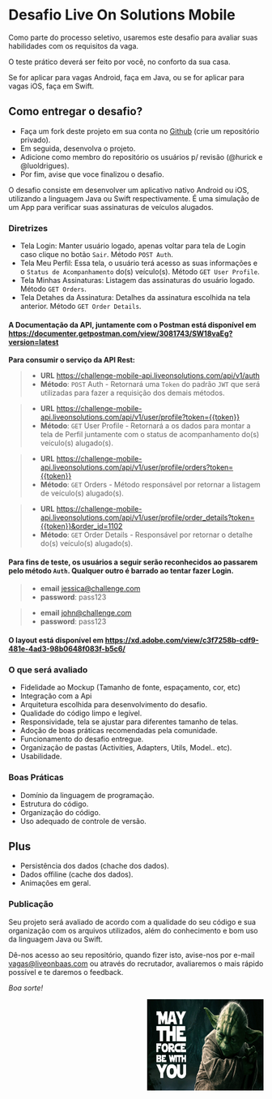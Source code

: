 # Desafio Live On Solutions Mobile

Como parte do processo seletivo, usaremos este desafio para avaliar suas habilidades com os requisitos da vaga.

O teste prático deverá ser feito por você, no conforto da sua casa.

Se for aplicar para vagas Android, faça em Java, ou se for aplicar para vagas iOS, faça em Swift.

## Como entregar o desafio?

- Faça um fork deste projeto em sua conta no [Github](https://github.com/join) (crie um repositório privado).
- Em seguida, desenvolva o projeto.
- Adicione como membro do repositório os usuários p/ revisão (@hurick e @luoldrigues).
- Por fim, avise que voce finalizou o desafio.

O desafio consiste em desenvolver um aplicativo nativo Android ou iOS, utilizando a linguagem Java ou Swift respectivamente.
É uma simulação de um App para verificar suas assinaturas de veículos alugados.

### Diretrizes

- Tela Login: Manter usuário logado, apenas voltar para tela de Login caso clique no botão `Sair`. Método `POST Auth`.
- Tela Meu Perfil: Essa tela, o usuário terá acesso as suas informações e o `Status de Acompanhamento` do(s) veículo(s). Método `GET User Profile`.
- Tela Minhas Assinaturas: Listagem das assinaturas do usuário logado. Método `GET Orders`.
- Tela Detahes da Assinatura: Detalhes da assinatura escolhida na tela anterior. Método `GET Order Details`.

#### A Documentação da API, juntamente com o Postman está disponível em https://documenter.getpostman.com/view/3081743/SW18vaEg?version=latest

**Para consumir o serviço da API Rest:**

> - **URL** https://challenge-mobile-api.liveonsolutions.com/api/v1/auth
> - **Método**: `POST` Auth - Retornará uma `Token` do padrão `JWT` que será utilizadas para fazer a requisição dos demais métodos.

> - **URL** https://challenge-mobile-api.liveonsolutions.com/api/v1/user/profile?token={{token}}
> - **Método**: `GET` User Profile - Retornará a os dados para montar a tela de Perfil juntamente com o status de acompanhamento do(s) veículo(s) alugado(s).

> - **URL** https://challenge-mobile-api.liveonsolutions.com/api/v1/user/profile/orders?token={{token}}
> - **Método**: `GET` Orders - Método responsável por retornar a listagem de veículo(s) alugado(s).

> - **URL** https://challenge-mobile-api.liveonsolutions.com/api/v1/user/profile/order_details?token={{token}}&order_id=1102
> - **Método**: `GET` Order Details - Responsável por retornar o detalhe do(s) veículo(s) alugado(s).

#### Para fins de teste, os usuários a seguir serão reconhecidos ao passarem pelo método `Auth`. Qualquer outro é barrado ao tentar fazer Login.

> - **email** jessica@challenge.com
> - **password**: pass123

> - **email** john@challenge.com
> - **password**: pass123

#### O layout está disponível em https://xd.adobe.com/view/c3f7258b-cdf9-481e-4ad3-98b0648f083f-b5c6/

### O que será avaliado

- Fidelidade ao Mockup (Tamanho de fonte, espaçamento, cor, etc)
- Integração com a Api
- Arquitetura escolhida para desenvolvimento do desafio.
- Qualidade do código limpo e legível.
- Responsividade, tela se ajustar para diferentes tamanho de telas.
- Adoção de boas práticas recomendadas pela comunidade.
- Funcionamento do desafio entregue.
- Organização de pastas (Activities, Adapters, Utils, Model.. etc).
- Usabilidade.

### Boas Práticas

- Domínio da linguagem de programação.
- Estrutura do código.
- Organização do código.
- Uso adequado de controle de versão.

## Plus

- Persistência dos dados (chache dos dados).
- Dados offiline (cache dos dados).
- Animações em geral.

### Publicação

Seu projeto será avaliado de acordo com a qualidade do seu código e sua organização com os arquivos utilizados, além do conhecimento e bom uso da linguagem Java ou Swift.

Dê-nos acesso ao seu repositório, quando fizer isto, avise-nos por e-mail vagas@liveonbaas.com ou através do recrutador, avaliaremos o mais rápido possível e te daremos o feedback.

_Boa sorte!_

<a target='_blank'><img align="right" class='header-img' width=230px height=180px src='https://raw.githubusercontent.com/LiveOnSolutions/challenge-android/master/assets/yoda.png' /></a>
